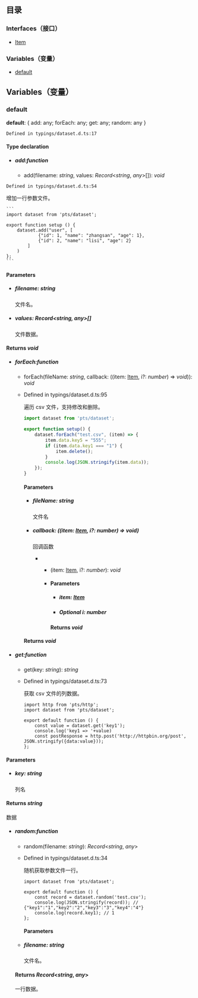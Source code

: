 ## 目录

### Interfaces（接口）
- [Item](https://cloud.tencent.com/document/product/1484/75805)

### Variables（变量）
- [default](#default)

## Variables（变量）
[](id:default)

### default
**default**:  { add: any; forEach: any; get: any; random: any }
```
Defined in typings/dataset.d.ts:17
```


#### Type declaration

- ##### add:function

  - add(filename: *string*, values: *Record*<*string*, *any*>[]): *void*

```
Defined in typings/dataset.d.ts:54
```

增加一行参数文件。

    ```
    import dataset from 'pts/dataset';
    
    export function setup () {
        dataset.add("user", [
                {"id": 1, "name": "zhangsan", "age": 1},
                {"id": 2, "name": "lisi", "age": 2}
            ]
        )
    };
    ```

#### Parameters

  - ##### filename: *string*

      文件名。

   - ##### values: *Record*<*string*, *any*>[]

      文件数据。

  #### Returns *void*

- ##### forEach:function

  - forEach(fileName: *string*, callback: ((item: [Item](../interfaces/dataset.Item.html), i?: *number*) => *void*)): *void*

  - Defined in typings/dataset.d.ts:95

    遍历 csv 文件，支持修改和删除。

    ```js
    import dataset from 'pts/dataset';
    
    export function setup() {
        dataset.forEach("test.csv", (item) => {
            item.data.key5 = "555";
            if (item.data.key1 === "1") {
                item.delete();
            }
            console.log(JSON.stringify(item.data));
        });
    }
    ```

    #### Parameters

    - ##### fileName: *string*

      文件名

    - ##### callback: ((item: [Item](../interfaces/dataset.Item.html), i?: *number*) => *void*)

      回调函数

      - - (item: [Item](../interfaces/dataset.Item.html), i?: *number*): *void*

        - #### Parameters

          - ##### item: [Item](../interfaces/dataset.Item.html)

          - ##### Optional i: *number*

          #### Returns *void*

    #### Returns *void*

- ##### get:function

  - get(key: *string*): *string*

  - Defined in typings/dataset.d.ts:73

    获取 csv 文件的列数据。

    ```
    import http from 'pts/http';
    import dataset from 'pts/dataset';
    
    export default function () {
        const value = dataset.get('key1');
        console.log('key1 => '+value)
        const postResponse = http.post('http://httpbin.org/post', JSON.stringify({data:value}));
    };
    ```

#### Parameters

 - ##### key: *string*

   列名

 #### Returns *string*

   数据

- ##### random:function

  - random(filename: *string*): *Record*<*string*, *any*>

  - Defined in typings/dataset.d.ts:34

    随机获取参数文件一行。

    ```
    import dataset from 'pts/dataset';
    
    export default function () {
        const record = dataset.random('test.csv');
        console.log(JSON.stringify(record)); // {"key1":"1","key2":"2","key3":"3","key4":"4"}
        console.log(record.key1); // 1 
    };
    ```

    #### Parameters

   - ##### filename: *string*

      文件名。

    #### Returns *Record*<*string*, *any*>

    一行数据。
